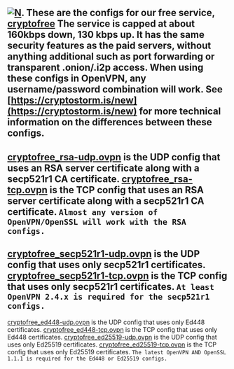 [![N](https://cryptostorm.is/bloop.png)](https://cryptostorm.is/).
These are the configs for our free service, [cryptofree](https://cryptostorm.is/cryptofree)
The service is capped at about 160kbps down, 130 kbps up.
It has the same security features as the paid servers, without anything additional such as port forwarding or transparent .onion/.i2p access.
When using these configs in OpenVPN, any username/password combination will work.
See [https://cryptostorm.is/new](https://cryptostorm.is/new) for more technical information on the differences between these configs.
---
[cryptofree_rsa-udp.ovpn](https://github.com/cryptostorm/cryptostorm_client_configuration_files/tree/master/cryptofree/cryptofree_rsa-udp.ovpn) is the UDP config that uses an RSA server certificate along with a secp521r1 CA certificate.
[cryptofree_rsa-tcp.ovpn](https://github.com/cryptostorm/cryptostorm_client_configuration_files/tree/master/cryptofree/cryptofree_rsa-tcp.ovpn) is the TCP config that uses an RSA server certificate along with a secp521r1 CA certificate.
`Almost any version of OpenVPN/OpenSSL will work with the RSA configs.`
---
[cryptofree_secp521r1-udp.ovpn](https://github.com/cryptostorm/cryptostorm_client_configuration_files/tree/master/cryptofree/cryptofree_secp521r1-udp.ovpn) is the UDP config that uses only secp521r1 certificates.
[cryptofree_secp521r1-tcp.ovpn](https://github.com/cryptostorm/cryptostorm_client_configuration_files/tree/master/cryptofree/cryptofree_secp521r1-tcp.ovpn) is the TCP config that uses only secp521r1 certificates.
`At least OpenVPN 2.4.x is required for the secp521r1 configs.`
---
[cryptofree_ed448-udp.ovpn](https://github.com/cryptostorm/cryptostorm_client_configuration_files/tree/master/cryptofree/cryptofree_ed448-udp.ovpn) is the UDP config that uses only Ed448 certificates.
[cryptofree_ed448-tcp.ovpn](https://github.com/cryptostorm/cryptostorm_client_configuration_files/tree/master/cryptofree/cryptofree_ed448-tcp.ovpn) is the TCP config that uses only Ed448 certificates.
[cryptofree_ed25519-udp.ovpn](https://github.com/cryptostorm/cryptostorm_client_configuration_files/tree/master/cryptofree/cryptofree_ed25519-udp.ovpn) is the UDP config that uses only Ed25519 certificates.
[cryptofree_ed25519-tcp.ovpn](https://github.com/cryptostorm/cryptostorm_client_configuration_files/tree/master/cryptofree/cryptofree_ed25519-tcp.ovpn) is the TCP config that uses only Ed25519 certificates.
`The latest OpenVPN AND OpenSSL 1.1.1 is required for the Ed448 or Ed25519 configs.`

